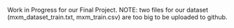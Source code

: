 Work in Progress for our Final Project.
NOTE: two files for our dataset (mxm_dataset_train.txt, mxm_train.csv) are too big to be uploaded to github.

